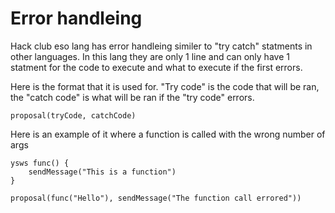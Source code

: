 # Error handleing

Hack club eso lang has error handleing similer to "try catch" statments in other languages. In this lang they are only 1 line and can only have 1 statment for the code to execute and what to execute if the first errors.

Here is the format that it is used for. "Try code" is the code that will be ran, the "catch code" is what will be ran if the "try code" errors.

```text
proposal(tryCode, catchCode)
```

Here is an example of it where a function is called with the wrong number of args

```text
ysws func() {
    sendMessage("This is a function")
}

proposal(func("Hello"), sendMessage("The function call errored"))
```